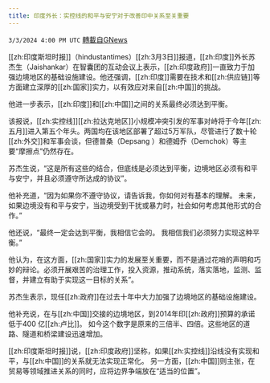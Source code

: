 ```yaml
---
title: 印度外长：实控线的和平与安宁对于改善印中关系至关重要
---
```

`3/3/2024 4:00 PM UTC` [轉載自GNews](https://gnews.org/articles/2361290)

[[zh:印度斯坦时报]]（hindustantimes）[[zh:3月3日]]报道，[[zh:印度]]外长苏杰生（Jaishankar）在智囊团的互动会议上表示，[[zh:印度政府]]一直致力于加强边境地区的基础设施建设。他还强调，[[zh:印度]]需要在技术和[[zh:供应链]]等方面建立深厚的[[zh:国家]]实力，以有效应对来自[[zh:中国]]的挑战。

他进一步表示，[[zh:印度]]和[[zh:中国]]之间的关系最终必须达到平衡。

该报说，[[zh:实控线]][[zh:拉达克地区]]小规模冲突引发的军事对峙将于今年[[zh:五月]]进入第五个年头。两国均在该地区部署了超过5万军队，尽管进行了数十轮[[zh:外交]]和军事会谈，但德普桑（Depsang ）和德姆乔（Demchok）等主要“摩擦点”仍然存在。

苏杰生说，“这是所有这些的结合，但底线是必须达到平衡，边境地区必须有和平与安宁，并且必须遵守所达成的协议”。

他补充道，“因为如果你不遵守协议，请告诉我，你如何对有基本的理解。 未来，如果边境没有和平与安宁，当边境受到干扰或暴力时，社会如何考虑其他形式的合作。”

他还说，“最终一定会达到平衡，我相信它会的。 我相信我们必须努力实现这种平衡。”

他认为，在这方面，[[zh:国家]]实力的发展至关重要，而不是通过花哨的声明和巧妙的辩论。必须开展艰苦的治理工作，投入资源，推动系统，落实落地，监测、监督，并建立有助于实现这一目标的关系”。

苏杰生表示，现任[[zh:政府]]在过去十年中大力加强了边境地区的基础设施建设。

他补充说，在与[[zh:中国]]交接的边境地区，到2014年印[[zh:政府]]预算的承诺低于400 亿[[zh:卢比]]。 如今这个数字是原来的三倍半、四倍。这些地区的道路、隧道和桥梁建设迅速增加。

[[zh:印度斯坦时报]]说，[[zh:印度政府]]坚称，如果[[zh:实控线]]沿线没有实现和平，与[[zh:中国]]的关系就无法实现正常化。 另一方面，[[zh:中国]]则主张，在贸易等领域推进关系的同时，应将边界争端放在“适当的位置”。

